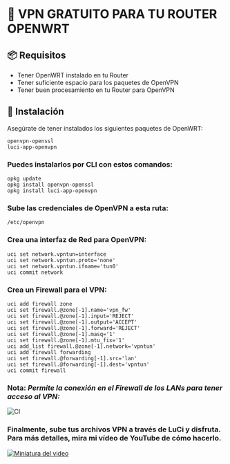 # 🚀 VPN GRATUITO PARA TU ROUTER OPENWRT

## 📦 Requisitos
- Tener OpenWRT instalado en tu Router
- Tener suficiente espacio para los paquetes de OpenVPN
- Tener buen procesamiento en tu Router para OpenVPN

## 🔧 Instalación

Asegúrate de tener instalados los siguientes paquetes de OpenWRT:
```text
openvpn-openssl
luci-app-openvpn
```
### Puedes instalarlos por CLI con estos comandos:
```text
opkg update
opkg install openvpn-openssl
opkg install luci-app-openvpn
```
### Sube las credenciales de OpenVPN a esta ruta:
```text
/etc/openvpn
```
### Crea una interfaz de Red para OpenVPN:
```text
uci set network.vpntun=interface
uci set network.vpntun.proto='none'
uci set network.vpntun.ifname='tun0'
uci commit network
```
### Crea un Firewall para el VPN:
```text
uci add firewall zone
uci set firewall.@zone[-1].name='vpn_fw'
uci set firewall.@zone[-1].input='REJECT'
uci set firewall.@zone[-1].output='ACCEPT'
uci set firewall.@zone[-1].forward='REJECT'
uci set firewall.@zone[-1].masq='1'
uci set firewall.@zone[-1].mtu_fix='1'
uci add_list firewall.@zone[-1].network='vpntun'
uci add firewall forwarding
uci set firewall.@forwarding[-1].src='lan'
uci set firewall.@forwarding[-1].dest='vpntun'
uci commit firewall
```
### Nota: *Permite la conexión en el Firewall de los LANs para tener acceso al VPN:*
![CI](https://i.imgur.com/oUYMHWg.png)

### Finalmente, sube tus archivos VPN a través de LuCi y disfruta. Para más detalles, mira mi vídeo de YouTube de cómo hacerlo.
[![Miniatura del video](https://i.imgur.com/Oj0eq0Z.jpeg)](https://youtu.be/2IobpthgBl4?si=75FUB70hChAYXsl0)
